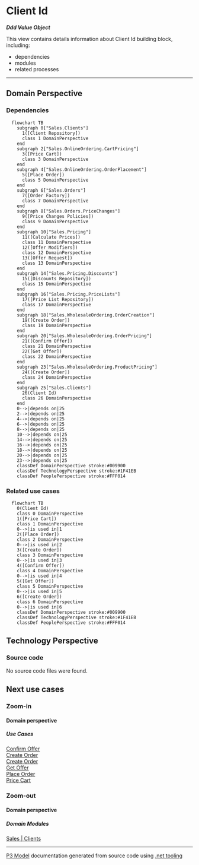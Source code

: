 ﻿
# Client Id

***Ddd Value Object***  

This view contains details information about Client Id building block, including:
- dependencies
- modules
- related processes  

---



## Domain Perspective


### Dependencies

```mermaid
  flowchart TB
    subgraph 0["Sales.Clients"]
      1([Client Repository])
      class 1 DomainPerspective
    end
    subgraph 2["Sales.OnlineOrdering.CartPricing"]
      3([Price Cart])
      class 3 DomainPerspective
    end
    subgraph 4["Sales.OnlineOrdering.OrderPlacement"]
      5([Place Order])
      class 5 DomainPerspective
    end
    subgraph 6["Sales.Orders"]
      7([Order Factory])
      class 7 DomainPerspective
    end
    subgraph 8["Sales.Orders.PriceChanges"]
      9([Price Changes Policies])
      class 9 DomainPerspective
    end
    subgraph 10["Sales.Pricing"]
      11([Calculate Prices])
      class 11 DomainPerspective
      12([Offer Modifiers])
      class 12 DomainPerspective
      13([Offer Request])
      class 13 DomainPerspective
    end
    subgraph 14["Sales.Pricing.Discounts"]
      15([Discounts Repository])
      class 15 DomainPerspective
    end
    subgraph 16["Sales.Pricing.PriceLists"]
      17([Price List Repository])
      class 17 DomainPerspective
    end
    subgraph 18["Sales.WholesaleOrdering.OrderCreation"]
      19([Create Order])
      class 19 DomainPerspective
    end
    subgraph 20["Sales.WholesaleOrdering.OrderPricing"]
      21([Confirm Offer])
      class 21 DomainPerspective
      22([Get Offer])
      class 22 DomainPerspective
    end
    subgraph 23["Sales.WholesaleOrdering.ProductPricing"]
      24([Create Order])
      class 24 DomainPerspective
    end
    subgraph 25["Sales.Clients"]
      26(Client Id)
      class 26 DomainPerspective
    end
    0-->|depends on|25
    2-->|depends on|25
    4-->|depends on|25
    6-->|depends on|25
    8-->|depends on|25
    10-->|depends on|25
    14-->|depends on|25
    16-->|depends on|25
    18-->|depends on|25
    20-->|depends on|25
    23-->|depends on|25
    classDef DomainPerspective stroke:#009900
    classDef TechnologyPerspective stroke:#1F41EB
    classDef PeoplePerspective stroke:#FFF014
```

### Related use cases

```mermaid
  flowchart TB
    0(Client Id)
    class 0 DomainPerspective
    1([Price Cart])
    class 1 DomainPerspective
    0-->|is used in|1
    2([Place Order])
    class 2 DomainPerspective
    0-->|is used in|2
    3([Create Order])
    class 3 DomainPerspective
    0-->|is used in|3
    4([Confirm Offer])
    class 4 DomainPerspective
    0-->|is used in|4
    5([Get Offer])
    class 5 DomainPerspective
    0-->|is used in|5
    6([Create Order])
    class 6 DomainPerspective
    0-->|is used in|6
    classDef DomainPerspective stroke:#009900
    classDef TechnologyPerspective stroke:#1F41EB
    classDef PeoplePerspective stroke:#FFF014
```

## Technology Perspective


### Source code

No source code files were found.  

## Next use cases


### Zoom-in


#### Domain perspective


##### Use Cases

[Confirm Offer](../WholesaleOrdering/OrderPricing/ConfirmOffer.md)  
[Create Order](../WholesaleOrdering/OrderCreation/CreateOrder.md)  
[Create Order](../WholesaleOrdering/ProductPricing/CreateOrder.md)  
[Get Offer](../WholesaleOrdering/OrderPricing/GetOffer.md)  
[Place Order](../OnlineOrdering/OrderPlacement/PlaceOrder.md)  
[Price Cart](../OnlineOrdering/CartPricing/PriceCart.md)  

### Zoom-out


#### Domain perspective


##### Domain Modules

[Sales | Clients](Clients-module.md)  

---

[P3 Model](https://github.com/P3-model/P3-model) documentation generated from source code using [.net tooling](https://github.com/P3-model/P3-model-dotnet)